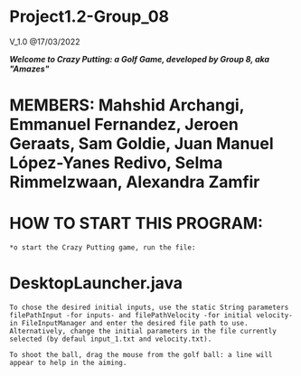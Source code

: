 # Project1.2-Group_08

V_1.0 @17/03/2022

*****Welcome to Crazy Putting: a Golf Game, developed by Group 8, aka "Amazes"*****

# MEMBERS: Mahshid Archangi, Emmanuel Fernandez, Jeroen Geraats, Sam Goldie, Juan Manuel López-Yanes Redivo, Selma Rimmelzwaan, Alexandra Zamfir

# HOW TO START THIS PROGRAM:

    *o start the Crazy Putting game, run the file:
#                                                  DesktopLauncher.java 

    To chose the desired initial inputs, use the static String parameters filePathInput -for inputs- and filePathVelocity -for initial velocity- in FileInputManager and enter the desired file path to use.
    Alternatively, change the initial parameters in the file currently selected (by defaul input_1.txt and velocity.txt).

    To shoot the ball, drag the mouse from the golf ball: a line will appear to help in the aiming.


